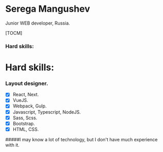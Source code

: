 # Serega Mangushev  
Junior WEB developer, Russia.

[TOCM]
 
### Hard skills:

# Hard skills: 
### Layout designer.  
 
- [x] React, Next.  
- [x] VueJS.
- [x] Webpack, Gulp. 
- [x] Javascript, Typescript, NodeJS.
- [x] Sass, Scss. 
- [x] Bootstrap.
- [x] HTML, CSS.  

#####I may know a lot of technology, but I don't have much experience with it.

